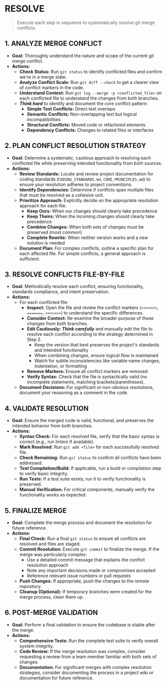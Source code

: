 # RESOLVE

> Execute each step in sequence to systematically resolve git merge conflicts.

## 1. ANALYZE MERGE CONFLICT

- **Goal:** Thoroughly understand the nature and scope of the current git merge conflict.
- **Actions:**
    - **Check Status:** Run `git status` to identify conflicted files and confirm we're in a merge state.
    - **Analyze Conflict Scale:** Run `git diff --check` to get a clearer view of conflict markers in the code.
    - **Understand Context:** Run `git log --merge -p <conflicted_file>` on each conflicted file to understand the changes from both branches.
    - ***Think hard*** to identify and document the core conflict pattern:
        - **Simple Text Conflicts:** Direct text overlaps
        - **Semantic Conflicts:** Non-overlapping text but logical incompatibilities
        - **Structural Conflicts:** Moved code or refactored elements
        - **Dependency Conflicts:** Changes to related files or interfaces

## 2. PLAN CONFLICT RESOLUTION STRATEGY

- **Goal:** Determine a systematic, cautious approach to resolving each conflicted file while preserving intended functionality from both sources.
- **Actions:**
    - **Review Standards:** Locate and review project documentation for coding standards (`CODING_STANDARDS.md`, `CORE_PRINCIPLES.md`) to ensure your resolution adheres to project conventions.
    - **Identify Dependencies:** Determine if conflicts span multiple files that must be resolved as a cohesive unit.
    - **Prioritize Approach:** Explicitly decide on the appropriate resolution approach for each file:
        - **Keep Ours:** When our changes should clearly take precedence
        - **Keep Theirs:** When the incoming changes should clearly take precedence
        - **Combine Changes:** When both sets of changes must be preserved (most common)
        - **Complete Rewrite:** When neither version works and a new solution is needed
    - **Document Plan:** For complex conflicts, outline a specific plan for each affected file. For simple conflicts, a general approach is sufficient.

## 3. RESOLVE CONFLICTS FILE-BY-FILE

- **Goal:** Methodically resolve each conflict, ensuring functionality, standards compliance, and intent preservation.
- **Actions:**
    - For each conflicted file:
        - **Inspect:** Open the file and review the conflict markers (`<<<<<<<`, `=======`, `>>>>>>>`) to understand the specific differences.
        - **Consider Context:** Re-examine the broader purpose of these changes from both branches.
        - **Edit Cautiously:** ***Think carefully*** and manually edit the file to resolve each conflict according to the strategy determined in Step 2.
            - Keep the version that best preserves the project's standards and intended functionality
            - When combining changes, ensure logical flow is maintained
            - Watch for subtle inconsistencies like variable name changes, indentation, or formatting
        - **Remove Markers:** Ensure all conflict markers are removed.
        - **Verify Syntax:** Check that the file is syntactically valid (no incomplete statements, matching brackets/parentheses).
    - **Document Decisions:** For significant or non-obvious resolutions, document your reasoning as a comment in the code.

## 4. VALIDATE RESOLUTION

- **Goal:** Ensure the merged code is valid, functional, and preserves the intended behavior from both branches.
- **Actions:**
    - **Syntax Check:** For each resolved file, verify that the basic syntax is correct (e.g., run linters if available).
    - **Mark Resolved:** Run `git add <file>` for each successfully resolved file.
    - **Check Remaining:** Run `git status` to confirm all conflicts have been addressed.
    - **Test Compilation/Build:** If applicable, run a build or compilation step to verify basic integrity.
    - **Run Tests:** If a test suite exists, run it to verify functionality is preserved.
    - **Manual Verification:** For critical components, manually verify the functionality works as expected.

## 5. FINALIZE MERGE

- **Goal:** Complete the merge process and document the resolution for future reference.
- **Actions:**
    - **Final Check:** Run a final `git status` to ensure all conflicts are resolved and files are staged.
    - **Commit Resolution:** Execute `git commit` to finalize the merge. If the merge was particularly complex:
        - Use a detailed commit message that explains the conflict resolution approach
        - Note any important decisions made or compromises accepted
        - Reference relevant issue numbers or pull requests
    - **Push Changes:** If appropriate, push the changes to the remote repository.
    - **Cleanup (Optional):** If temporary branches were created for the merge process, clean them up.

## 6. POST-MERGE VALIDATION

- **Goal:** Perform a final validation to ensure the codebase is stable after the merge.
- **Actions:**
    - **Comprehensive Tests:** Run the complete test suite to verify overall system integrity.
    - **Code Review:** If the merge resolution was complex, consider requesting a review from a team member familiar with both sets of changes.
    - **Documentation:** For significant merges with complex resolution strategies, consider documenting the process in a project wiki or documentation for future reference.